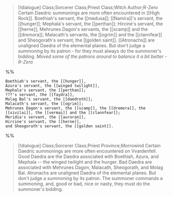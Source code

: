 >[!dialogue] Class;Sorcerer Class;Priest Class;Witch Author;R-Zero
>Certain Daedric summonings are more often encountered in [[High Rock]]. Boethiah's servant, the [[medusa]]; [[Namira]]'s servant, the [[hunger]]; Mephala's servant, the [[perthan]]; Hircine's servant, the [[herne]]; Mehrunes Dagon's servants, the [[scamp]] and the [[dremora]]; Malacath's servants, the [[ogrim]] and the [[clannfear]] and Sheogorath's servant, the [[golden saint]]. [[Atronachs]] are unaligned Daedra of the elemental planes. But don't judge a summoning by its patron - for they must always do the summoner's bidding.
>*Moved some of the patrons around to balance it a bit better - R-Zero*

%%
```
Boethiah's servant, the [[hunger]],
Azura's servant, the [[winged twilight]],
Mephala's servant, the [[perthan]];
???'s servant, the [[faydra]],
Molag Bal's servant, the [[daedroth]];
Malacath's servant, the [[ogrim]];
Mehrunes Dagon's servant, the [[scamp]], the [[dremora]], the [[xivilai]], the [[vermai]] and the [[clannfear]];
Meridia's servant, the [[auroran]],
Hircine's servant, the [[herne]],
and Sheogorath's servant, the [[golden saint]].
```
%%

>[!dialogue] Class;Sorcerer Class;Priest Province;Morrowind
>Certain Daedric summonings are more often encountered on Vvardenfell. Good Daedra are the Daedra associated with Boethiah, Azura, and Mephala -- the winged twilight and the hunger. Bad Daedra are associated with Mehrunes Dagon, Malacath, Sheogorath, and Molag Bal. Atronachs are unaligned Daedra of the elemental planes. But don't judge a summoning by its patron. The summoner commands a summoning, and, good or bad, nice or nasty, they must do the summoner's bidding.